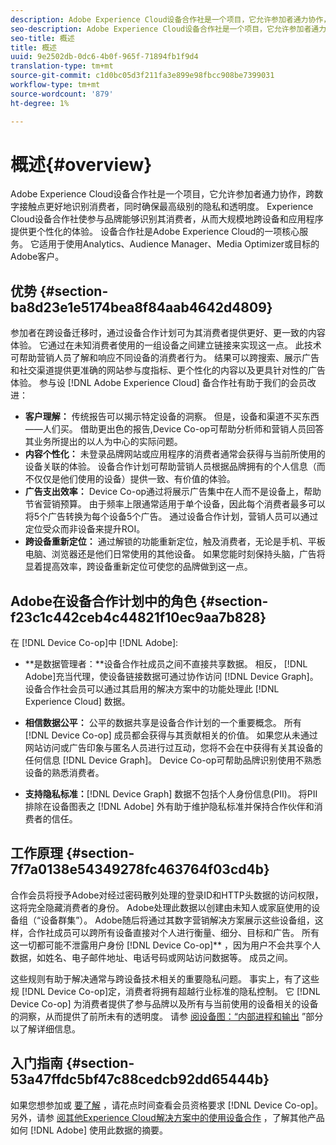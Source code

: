 ```yaml
---
description: Adobe Experience Cloud设备合作社是一个项目，它允许参加者通力协作，跨数字接触点更好地识别消费者，同时确保最高级别的隐私和透明度。 Experience Cloud设备合作社使参与品牌能够识别其消费者，从而大规模地跨设备和应用程序提供更个性化的体验。 设备合作社是Adobe Experience Cloud的一项核心服务。 它适用于使用Analytics、Audience Manager、Media Optimizer或目标的Adobe客户。
seo-description: Adobe Experience Cloud设备合作社是一个项目，它允许参加者通力协作，跨数字接触点更好地识别消费者，同时确保最高级别的隐私和透明度。 Experience Cloud设备合作社使参与品牌能够识别其消费者，从而大规模地跨设备和应用程序提供更个性化的体验。 设备合作社是Adobe Experience Cloud的一项核心服务。 它适用于使用Analytics、Audience Manager、Media Optimizer或目标的Adobe客户。
seo-title: 概述
title: 概述
uuid: 9e2502db-0dc6-4b0f-965f-71894fb1f9d4
translation-type: tm+mt
source-git-commit: c1d0bc05d3f211fa3e899e98fbcc908be7399031
workflow-type: tm+mt
source-wordcount: '879'
ht-degree: 1%

---
```



# 概述{#overview}

Adobe Experience Cloud设备合作社是一个项目，它允许参加者通力协作，跨数字接触点更好地识别消费者，同时确保最高级别的隐私和透明度。 Experience Cloud设备合作社使参与品牌能够识别其消费者，从而大规模地跨设备和应用程序提供更个性化的体验。 设备合作社是Adobe Experience Cloud的一项核心服务。 它适用于使用Analytics、Audience Manager、Media Optimizer或目标的Adobe客户。

## 优势 {#section-ba8d23e1e5174bea8f84aab4642d4809}

参加者在跨设备迁移时，通过设备合作计划可为其消费者提供更好、更一致的内容体验。 它通过在未知消费者使用的一组设备之间建立链接来实现这一点。 此技术可帮助营销人员了解和响应不同设备的消费者行为。 结果可以跨搜索、展示广告和社交渠道提供更准确的网站参与度指标、更个性化的内容以及更具针对性的广告体验。 参与设 [!DNL Adobe Experience Cloud] 备合作社有助于我们的会员改进：

* **客户理解：** 传统报告可以揭示特定设备的洞察。 但是，设备和渠道不买东西——人们买。 借助更出色的报告,Device Co-op可帮助分析师和营销人员回答其业务所提出的以人为中心的实际问题。
* **内容个性化：** 未登录品牌网站或应用程序的消费者通常会获得与当前所使用的设备关联的体验。 设备合作计划可帮助营销人员根据品牌拥有的个人信息（而不仅仅是他们使用的设备）提供一致、有价值的体验。
* **广告支出效率：** Device Co-op通过将展示广告集中在人而不是设备上，帮助节省营销预算。 由于频率上限通常适用于单个设备，因此每个消费者最多可以将5个广告转换为每个设备5个广告。 通过设备合作计划，营销人员可以通过定位受众而非设备来提升ROI。
* **跨设备重新定位：** 通过解锁的功能重新定位，触及消费者，无论是手机、平板电脑、浏览器还是他们日常使用的其他设备。 如果您能时刻保持头脑，广告将显着提高效率，跨设备重新定位可使您的品牌做到这一点。

<!--
we may not want to share info in this with customers who have not signed. Also, removed directory from S3.
<p>Download our white-paper, <a href="https://marketing-stage.adobe.com/resources/help/en_US/mcdc/downloads/what_to_expect.pdf" format="https" scope="external"> What to Expect from the Device Co-op</a> for more information. </p>
-->

## Adobe在设备合作计划中的角色 {#section-f23c1c442ceb4c44821f10ec9aa7b828}

在 [!DNL Device Co-op]中 [!DNL Adobe]:

* **是数据管理者：**设备合作社成员之间不直接共享数据。 相反， [!DNL Adobe]充当代理，使设备链接数据可通过协作访问 [!DNL Device Graph]。 设备合作社会员可以通过其启用的解决方案中的功能处理此 [!DNL Experience Cloud] 数据。

* **相信数据公平：** 公平的数据共享是设备合作计划的一个重要概念。 所有 [!DNL Device Co-op] 成员都会获得与其贡献相关的价值。 如果您从未通过网站访问或广告印象与匿名人员进行过互动，您将不会在中获得有关其设备的任何信息 [!DNL Device Graph]。 Device Co-op可帮助品牌识别使用不熟悉设备的熟悉消费者。

* **支持隐私标准：**[!DNL Device Graph] 数据不包括个人身份信息(PII)。 将PII排除在设备图表之 [!DNL Adobe] 外有助于维护隐私标准并保持合作伙伴和消费者的信任。

## 工作原理 {#section-7f7a0138e54349278fc463764f03cd4b}

合作会员将授予Adobe对经过密码散列处理的登录ID和HTTP头数据的访问权限，这将完全隐藏消费者的身份。 Adobe处理此数据以创建由未知人或家庭使用的设备组（“设备群集”）。 Adobe随后将通过其数字营销解决方案展示这些设备组，这样，合作社成员可以跨所有设备直接对个人进行衡量、细分、目标和广告。 所有这一切都可能不泄露用户身份 [!DNL Device Co-op]** ，因为用户不会共享个人数据，如姓名、电子邮件地址、电话号码或网站访问数据等。 成员之间。

这些规则有助于解决通常与跨设备技术相关的重要隐私问题。 事实上，有了这些规 [!DNL Device Co-op]定，消费者将拥有超越行业标准的隐私控制。 它 [!DNL Device Co-op] 为消费者提供了参与品牌以及所有与当前使用的设备相关的设备的洞察，从而提供了前所未有的透明度。 请参 [阅设备图：“内部进程和输出](../processes/links.md#concept-e9526af3476b478aab7c57b9ed0bab7c) ”部分以了解详细信息。

## 入门指南 {#section-53a47ffdc5bf47c88cedcb92dd65444b}

如果您想参加或 [要了解](../about/requirements.md#concept-31d3d165d22546afbedf023d32ad3a43) ，请花点时间查看会员资格要求 [!DNL Device Co-op]。 另外，请参 [阅其他Experience Cloud解决方案中的使用设备合作](../other-solutions/other-solutions.md#concept-46278a50cfca4e1ab83a3b35077a585f) ，了解其他产品如何 [!DNL Adobe] 使用此数据的摘要。
